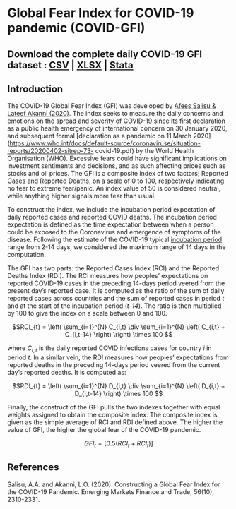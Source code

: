 # Global Fear Index for COVID-19 pandemic (COVID-GFI)

## Download the complete daily COVID-19 GFI dataset : [CSV](https://www.dropbox.com/s/6qfi7y4qzctooxr/gfi-data.csv?dl=0) | [XLSX](https://www.dropbox.com/scl/fi/8mt09g8qoecnlm908iqmr/gfi-data.xlsx?dl=0&rlkey=jy7f9er6xkjltx2ketdqjg7gx) | [Stata](https://www.dropbox.com/s/zrnli9t51l7gbxp/gfi-data.dta?dl=0)

## Introduction

The COVID-19 Global Fear Index (GFI) was developed by [Afees Salisu & Lateef Akanni (2020)](https://www.tandfonline.com/doi/full/10.1080/1540496X.2020.1785424). The index seeks to measure the daily concerns and emotions on the spread and severity of COVID-19 since its first declaration as a public health emergency of international concern on 30 January 2020, and subsequent formal [declaration as a pandemic on 11 March 2020](https://www.who.int/docs/default-source/coronaviruse/situation-reports/20200402-sitrep-73-
covid-19.pdf) by the World Health Organisation (WHO). Excessive fears could have significant implications on investment sentiments and decisions, and as such affecting prices such as stocks and oil prices. The GFI is a composite index of two factors; Reported Cases and Reported Deaths, on a scale of 0 to 100, respectively indicating no fear to extreme fear/panic. An index value of 50 is considered neutral, while anything higher signals more fear than usual. 

To construct the index, we include the incubation period expectation of daily reported cases and reported COVID deaths. The incubation period expectation is defined as the time expectation between when a person could be exposed to the Coronavirus and emergence of symptoms of the disease.  Following the estimate of the  COVID-19 typical [incubation period](https://www.worldometers.info/coronavirus/coronavirus-incubation-period/) range from 2-14 days, we considered the maximum range of 14 days in the computation.

The GFI has two parts: the Reported Cases Index (RCI) and the Reported Deaths Index (RDI). The RCI measures how peoples’ expectations on reported COVID-19 cases in the preceding 14-days period veered from the present day’s reported case. It is computed as the ratio of the sum of daily reported cases across countries and the sum of reported cases in period _t_ and at the start of the incubation period (_t-14_). The ratio is then multiplied by 100 to give the index on a scale between 0 and 100. 

$$RCI_{t} = \left( \sum_{i=1}^{N} C_{i,t} \div \sum_{i=1}^{N} \left( C_{i,t} + C_{i,t-14} \right) \right) \times 100 $$

where $C_{i,t}$ is the daily reported COVID infections cases for country _i_ in period _t_. In a similar vein, the RDI measures how peoples’ expectations from reported deaths in the preceding 14-days period veered from the current day’s reported deaths. It is computed as:

$$RDI_{t} = \left( \sum_{i=1}^{N} D_{i,t} \div \sum_{i=1}^{N} \left( D_{i,t} + D_{i,t-14} \right) \times 100 $$

Finally, the construct of the GFI pulls the two indexes together with equal weights assigned to obtain the composite index. The composite index is given as the simple average of RCI 
and RDI defined above. The higher the value of GFI, the higher the global fear of the COVID-19 pandemic.

$$ GFI_{t} = \left[ 0.5 \left( RCI_{t} + RCI_{t} \right) \right]  $$


## References
Salisu, A.A. and Akanni, L.O. (2020). Constructing a Global Fear Index for the COVID-19  Pandemic. Emerging Markets Finance and Trade, 56(10), 2310-2331. 
